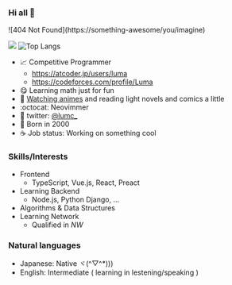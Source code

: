 ### Hi all 👋

!\[404 Not Found\](https:<span></span>//something-awesome/you/imagine)

![](https://github-readme-stats.vercel.app/api?username=LumaKernel&count_private=true)
![Top Langs](https://github-readme-stats.vercel.app/api/top-langs/?username=LumaKernel&layout=compact)


- 📈 Competitive Programmer
  + https://atcoder.jp/users/luma
  + https://codeforces.com/profile/Luma
- 😋 Learning math just for fun
- 🗾 [Watching animes](https://scrapbox.io/luma/%E3%82%A2%E3%83%8B%E3%83%A1) and reading light novels and comics a little
- :octocat: Neovimmer
- 🔵 twitter: [@lumc_](https://twitter.com/lumc_)
- 🥳 Born in 2000
- ☕ Job status: Working on something cool


### Skills/Interests

- Frontend
  - TypeScript, Vue.js, React, Preact
- Learning Backend
  - Node.js, Python Django, ...
- Algorithms & Data Structures
- Learning Network
  - Qualified in <i title="ネットワークスペシャリスト">NW</i>

### Natural languages

- Japanese: Native ヾ(^▽^*)))
- English: Intermediate ( learning in lestening/speaking )
